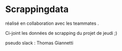 # Scrappingdata

réalisé en collaboration avec les teammates .

Ci-joint les données de scrapping du projet de jeudi ;)

pseudo slack : Thomas Giannetti




